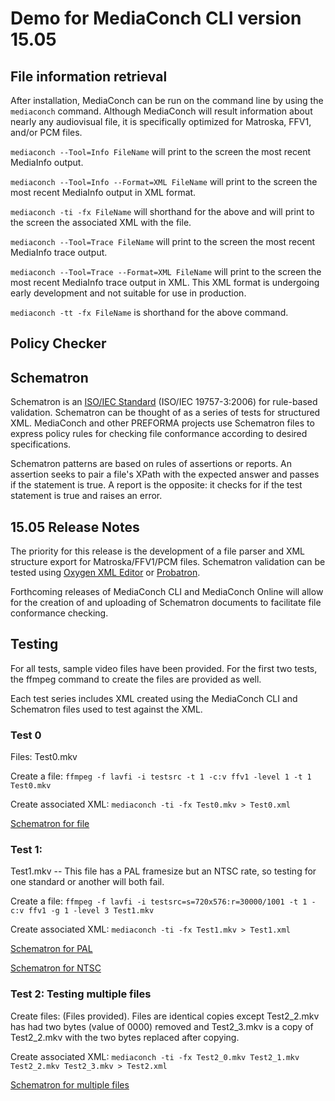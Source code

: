 # Demo for MediaConch CLI version 15.05

## File information retrieval

After installation, MediaConch can be run on the command line by using the `mediaconch` command. Although MediaConch will result information about nearly any audiovisual file, it is specifically optimized for Matroska, FFV1, and/or PCM files.

`mediaconch --Tool=Info FileName` will print to the screen the most recent MediaInfo output.

`mediaconch --Tool=Info --Format=XML FileName` will print to the screen the most recent MediaInfo output in XML format.

`mediaconch -ti -fx FileName` will shorthand for the above and will print to the screen the associated XML with the file.

`mediaconch --Tool=Trace FileName` will print to the screen the most recent MediaInfo trace output.

`mediaconch --Tool=Trace --Format=XML FileName` will print to the screen the most recent MediaInfo trace output in XML. This XML format is undergoing early development and not suitable for use in production.

`mediaconch -tt -fx FileName` is shorthand for the above command.

## Policy Checker


## Schematron

Schematron is an [ISO/IEC Standard](http://standards.iso.org/ittf/PubliclyAvailableStandards/index.html) (ISO/IEC 19757-3:2006) for rule-based validation. Schematron can be thought of as a series of tests for structured XML. MediaConch and other PREFORMA projects use Schematron files to express policy rules for checking file conformance according to desired specifications.

Schematron patterns are based on rules of assertions or reports. An assertion seeks to pair a file's XPath with the expected answer and passes if the statement is true. A report is the opposite: it checks for if the test statement is true and raises an error.

## 15.05 Release Notes

The priority for this release is the development of a file parser and XML structure export for Matroska/FFV1/PCM files. Schematron validation can be tested using [Oxygen XML Editor](http://www.oxygenxml.com/) or [Probatron](http://www.probatron.org/). 

Forthcoming releases of MediaConch CLI and MediaConch Online will allow for the creation of and uploading of Schematron documents to facilitate file conformance checking.

## Testing

For all tests, sample video files have been provided. For the first two tests, the ffmpeg command to create the files are provided as well.

Each test series includes XML created using the MediaConch CLI and Schematron files used to test against the XML. 

### Test 0

Files: Test0.mkv

Create a file:
`ffmpeg -f lavfi -i testsrc -t 1 -c:v ffv1 -level 1 -t 1 Test0.mkv`

Create associated XML:
`mediaconch -ti -fx Test0.mkv > Test0.xml`

[Schematron for file](Files/Test0.sch)

### Test 1:
Test1.mkv -- This file has a PAL framesize but an NTSC rate, so testing for one standard or another will both fail.

Create a file:
`ffmpeg -f lavfi -i testsrc=s=720x576:r=30000/1001 -t 1 -c:v ffv1 -g 1 -level 3 Test1.mkv`

Create associated XML:
`mediaconch -ti -fx Test1.mkv > Test1.xml`

[Schematron for PAL](Files/Test1_pal.sch)

[Schematron for NTSC](Files/Test1_ntsc.sch)

### Test 2: Testing multiple files

Create files:
(Files provided). Files are identical copies except Test2_2.mkv has had two bytes (value of 0000) removed and Test2_3.mkv is a copy of Test2_2.mkv with the two bytes replaced after copying.

Create associated XML:
`mediaconch -ti -fx Test2_0.mkv Test2_1.mkv Test2_2.mkv Test2_3.mkv > Test2.xml`

[Schematron for multiple files](Files/Test2.sch)
